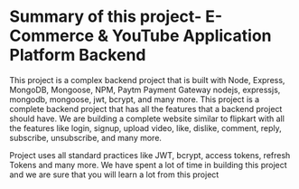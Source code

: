 # Summary of this project- E-Commerce & YouTube Application Platform Backend

This project is a complex backend project that is built with Node, Express, MongoDB, Mongoose, NPM, Paytm Payment Gateway nodejs, expressjs, mongodb, mongoose, jwt, bcrypt, and many more. This project is a complete backend project that has all the features that a backend project should have. We are building a complete website similar to flipkart with all the features like login, signup, upload video, like, dislike, comment, reply, subscribe, unsubscribe, and many more.

Project uses all standard practices like JWT, bcrypt, access tokens, refresh Tokens and many more. We have spent a lot of time in building this project and we are sure that you will learn a lot from this project
